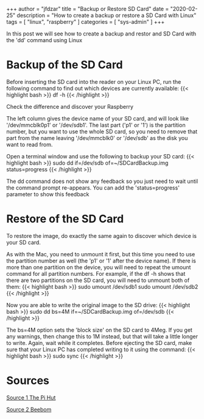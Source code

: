 +++
author = "jfdzar"
title = "Backup or Restore SD Card"
date = "2020-02-25"
description = "How to create a backup or restore a SD Card with Linux"
tags = [
    "linux",
    "raspberry"
]
categories = [
    "sys-admin"
]
+++

In this post we will see how to create a backup and restor and SD Card with the 'dd' command using Linux

# Backup of the SD Card
Before inserting the SD card into the reader on your Linux PC, run the following command to find out which devices are currently available:
{{< highlight bash >}}
df -h
{{< /highlight >}}

Check the difference and discover your Raspberry

The left column gives the device name of your SD card, and will look like '/dev/mmcblk0p1' or '/dev/sdb1'. The last part ('p1' or '1') is the partition number, but you want to use the whole SD card, so you need to remove that part from the name leaving '/dev/mmcblk0' or '/dev/sdb' as the disk you want to read from.

Open a terminal window and use the following to backup your SD card:
{{< highlight bash >}}
sudo dd if=/dev/sdb of=~/SDCardBackup.img status=progress
{{< /highlight >}}
    
The dd command does not show any feedback so you just need to wait until the command prompt re-appears. You can add the 'status=progress' parameter to show this feedback

# Restore of the SD Card
To restore the image, do exactly the same again to discover which device is your SD card. 

As with the Mac, you need to unmount it first, but this time you need to use the partition number as well (the 'p1' or '1' after the device name).  If there is more than one partition on the device, you will need to repeat the umount command for all partition numbers.  For example, if the df -h shows that there are two partitions on the SD card, you will need to unmount both of them:
{{< highlight bash >}}
sudo umount /dev/sdb1
sudo umount /dev/sdb2
{{< /highlight >}}

Now you are able to write the original image to the SD drive:
{{< highlight bash >}}
sudo dd bs=4M if=~/SDCardBackup.img of=/dev/sdb
{{< /highlight >}}

The bs=4M option sets the 'block size' on the SD card to 4Meg.  If you get any warnings, then change this to 1M instead, but that will take a little longer to write.
Again, wait while it completes.  Before ejecting the SD card, make sure that your Linux PC has completed writing to it using the command:
{{< highlight bash >}}
sudo sync
{{< /highlight >}}

# Sources
[Source 1 The Pi Hut](https://thepihut.com/blogs/raspberry-pi-tutorials/17789160-backing-up-and-restoring-your-raspberry-pis-sd-card)

[Source 2 Beebom](https://beebom.com/how-clone-raspberry-pi-sd-card-windows-linux-macos/)
